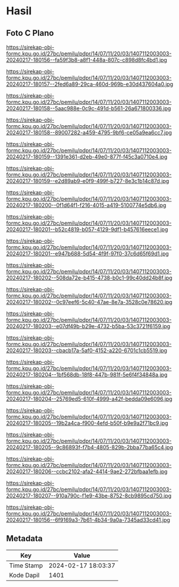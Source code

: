 # Hasil

## Foto C Plano

https://sirekap-obj-formc.kpu.go.id/27bc/pemilu/pdpr/14/07/11/20/03/1407112003003-20240217-180156--fa59f3b8-a8f1-448a-807c-c898d8fc4bd1.jpg

https://sirekap-obj-formc.kpu.go.id/27bc/pemilu/pdpr/14/07/11/20/03/1407112003003-20240217-180157--2fed6a89-29ca-460d-969b-e30d437604a0.jpg

https://sirekap-obj-formc.kpu.go.id/27bc/pemilu/pdpr/14/07/11/20/03/1407112003003-20240217-180158--5aac988e-0c9c-491d-b561-26a671800336.jpg

https://sirekap-obj-formc.kpu.go.id/27bc/pemilu/pdpr/14/07/11/20/03/1407112003003-20240217-180158--89007282-a459-4795-9bf6-ce05a9ea6cc7.jpg

https://sirekap-obj-formc.kpu.go.id/27bc/pemilu/pdpr/14/07/11/20/03/1407112003003-20240217-180159--1391e361-d2eb-49e0-877f-f45c3a0710e4.jpg

https://sirekap-obj-formc.kpu.go.id/27bc/pemilu/pdpr/14/07/11/20/03/1407112003003-20240217-180159--e2d89ab9-e0f9-499f-b727-8e3c1b14c87d.jpg

https://sirekap-obj-formc.kpu.go.id/27bc/pemilu/pdpr/14/07/11/20/03/1407112003003-20240217-180200--0f1d64f1-f216-4015-a419-5100774e5db6.jpg

https://sirekap-obj-formc.kpu.go.id/27bc/pemilu/pdpr/14/07/11/20/03/1407112003003-20240217-180201--b52c4819-b057-4129-9df1-b457616eece1.jpg

https://sirekap-obj-formc.kpu.go.id/27bc/pemilu/pdpr/14/07/11/20/03/1407112003003-20240217-180201--e947b688-5d54-4f9f-97f0-37c6d65f69d1.jpg

https://sirekap-obj-formc.kpu.go.id/27bc/pemilu/pdpr/14/07/11/20/03/1407112003003-20240217-180202--508da72e-b415-4738-b0c1-99c40dd24b8f.jpg

https://sirekap-obj-formc.kpu.go.id/27bc/pemilu/pdpr/14/07/11/20/03/1407112003003-20240217-180202--0c97eef6-5c40-47ae-8e7a-3528c0e78620.jpg

https://sirekap-obj-formc.kpu.go.id/27bc/pemilu/pdpr/14/07/11/20/03/1407112003003-20240217-180203--e07df49b-b29e-4732-b5ba-53c3721f6159.jpg

https://sirekap-obj-formc.kpu.go.id/27bc/pemilu/pdpr/14/07/11/20/03/1407112003003-20240217-180203--cbacb17a-5af0-4152-a220-6701c1cb5519.jpg

https://sirekap-obj-formc.kpu.go.id/27bc/pemilu/pdpr/14/07/11/20/03/1407112003003-20240217-180204--1bf568db-18f8-447b-981f-5e6f4f34848a.jpg

https://sirekap-obj-formc.kpu.go.id/27bc/pemilu/pdpr/14/07/11/20/03/1407112003003-20240217-180204--25769ed5-610f-4999-a42f-bedda09e6096.jpg

https://sirekap-obj-formc.kpu.go.id/27bc/pemilu/pdpr/14/07/11/20/03/1407112003003-20240217-180205--19b2a4ca-f900-4efd-b50f-b9e9a2f71bc9.jpg

https://sirekap-obj-formc.kpu.go.id/27bc/pemilu/pdpr/14/07/11/20/03/1407112003003-20240217-180205--9c86893f-f7b4-4805-829b-2bba77ba65c4.jpg

https://sirekap-obj-formc.kpu.go.id/27bc/pemilu/pdpr/14/07/11/20/03/1407112003003-20240217-180206--ccbc2102-afa2-4414-9ae2-272bfbaa1efb.jpg

https://sirekap-obj-formc.kpu.go.id/27bc/pemilu/pdpr/14/07/11/20/03/1407112003003-20240217-180207--910a790c-f1e9-43be-8752-8cb9895cd750.jpg

https://sirekap-obj-formc.kpu.go.id/27bc/pemilu/pdpr/14/07/11/20/03/1407112003003-20240217-180156--6f9169a3-7b61-4b34-9a0a-7345ad33cd41.jpg


## Metadata

| Key        | Value               |
| ---------- | ------------------- |
| Time Stamp | 2024-02-17 18:03:37 |
| Kode Dapil | 1401                |



